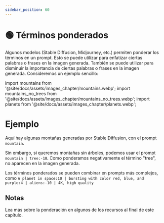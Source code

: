 ```yaml
---
sidebar_position: 60
---
```


# 🟢 Términos ponderados

Algunos modelos (Stable Diffusion, Midjourney, etc.) permiten ponderar los términos en un prompt. Esto se puede utilizar para enfatizar ciertas palabras o frases en la imagen generada. También se puede utilizar para disminuir la importancia de ciertas palabras o frases en la imagen generada. Consideremos un ejemplo sencillo:

import mountains from '@site/docs/assets/images_chapter/mountains.webp';
import mountains_no_trees from '@site/docs/assets/images_chapter/mountains_no_trees.webp';
import planets from '@site/docs/assets/images_chapter/planets.webp';


# Ejemplo

Aquí hay algunas montañas generadas por Stable Diffusion, con el prompt `mountain`.

<div style={{textAlign: 'center'}}>
  <LazyLoadImage src={mountains} style={{width: "350px"}} />
</div>

Sin embargo, si queremos montañas sin árboles, podemos usar el prompt `mountain | tree:-10`. Como ponderamos negativamente el término "tree", no aparecen en la imagen generada.

<div style={{textAlign: 'center'}}>
  <LazyLoadImage src={mountains_no_trees} style={{width: "350px"}} />
</div>

Los términos ponderados se pueden combinar en prompts más complejos, como `A planet in space:10 | bursting with color red, blue, and purple:4 | aliens:-10 | 4K, high quality`

<div style={{textAlign: 'center'}}>
  <LazyLoadImage src={planets} style={{width: "350px"}} />
</div>

## Notas

Lea más sobre la ponderación en algunos de los recursos al final de este capítulo.